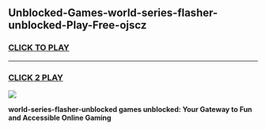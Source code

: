 
## Unblocked-Games-world-series-flasher-unblocked-Play-Free-ojscz
<h3>
<a href="https://premium76.site?title=world-series-flasher-unblocked&ref=10A">CLICK TO PLAY</a></h3>
<hr>

<h3>
<a href="https://premium76.site?title=world-series-flasher-unblocked&ref=10A">CLICK 2 PLAY</a>
  
</h3>

<a href="https://premium76.site?title=world-series-flasher-unblocked&ref=10A"><img src="https://clearcache.store/games.png"></a>


**world-series-flasher-unblocked games unblocked: Your Gateway to Fun and Accessible Online Gaming**
